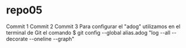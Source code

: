# repo05
Commit 1
Commit 2
Commit 3
Para configurar el "adog" utilizamos en el terminal de Git el comando $ git config --global alias.adog "log --all --decorate --oneline --graph"